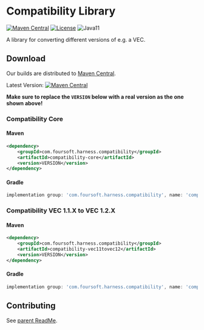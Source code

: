 # Compatibility Library

[![Maven Central](https://maven-badges.herokuapp.com/maven-central/com.foursoft.harness.compatibility/compatibility-parent/badge.svg)](https://mvnrepository.com/artifact/com.foursoft.harness.compatibility)
[![License](https://img.shields.io/badge/License-MIT-blue.svg)](https://opensource.org/licenses/MIT)
![Java11](https://img.shields.io/badge/java-11-blue)

A library for converting different versions of e.g. a VEC.

## Download

Our builds are distributed to [Maven Central](https://mvnrepository.com/artifact/com.foursoft.harness.compatibility).

Latest
Version: [![Maven Central](https://maven-badges.herokuapp.com/maven-central/com.foursoft.harness.compatibility/compatibility-parent/badge.svg)](https://mvnrepository.com/artifact/com.foursoft.harness.compatibility)

**Make sure to replace the `VERSION` below with a real version as the one shown above!**

### Compatibility Core

#### Maven

```xml
<dependency>
    <groupId>com.foursoft.harness.compatibility</groupId>
    <artifactId>compatibility-core</artifactId>
    <version>VERSION</version>
</dependency>
```

#### Gradle

```groovy
implementation group: 'com.foursoft.harness.compatibility', name: 'compatibility-core', version: 'VERSION'
```

### Compatibility VEC 1.1.X to VEC 1.2.X

#### Maven

```xml
<dependency>
    <groupId>com.foursoft.harness.compatibility</groupId>
    <artifactId>compatibility-vec11tovec12</artifactId>
    <version>VERSION</version>
</dependency>
```

#### Gradle

```groovy
implementation group: 'com.foursoft.harness.compatibility', name: 'compatibility-vec11tovec12', version: 'VERSION'
```

## Contributing

See [parent ReadMe](https://github.com/4Soft-de/harness-model/blob/develop/README.md#contributing).

```